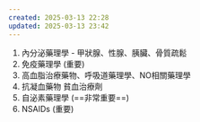 ```yaml
---
created: 2025-03-13 22:28
updated: 2025-03-13 23:42
---
```

1. 內分泌藥理學 - 甲狀腺、性腺、胰臟、骨質疏鬆
2. 免疫藥理學 (重要)
3. 高血脂治療藥物、呼吸道藥理學、NO相關藥理學
4. 抗凝血藥物 貧血治療劑
5. 自泌素藥理學 (==非常重要==)
6. NSAIDs (重要)